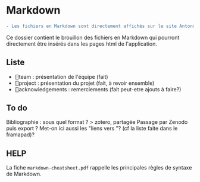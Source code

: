 # Markdown


```diff
- Les fichiers en Markdown sont directement affichés sur le site Antonomaz.huma-num.fr
```


Ce dossier contient le brouillon des fichiers en Markdown qui pourront directement être insérés dans les pages html de l'application.

## Liste

* []team : présentation de l'équipe (fait)
* []project : présentation du projet (fait, à revoir ensemble)
* []acknowledgements : remerciements (fait peut-etre ajouts à faire?)

## To do

Bibliographie : sous quel format ?  > zotero, partagée
Passage par Zenodo puis export ? 
Met-on ici aussi les "liens vers "? (cf la liste faite dans le framapad)?

## HELP

La fiche `markdown-cheatsheet.pdf` rappelle les principales règles de syntaxe de Markdown.
